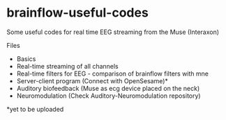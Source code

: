 # brainflow-useful-codes
Some useful codes for real time EEG streaming from the Muse (Interaxon) 

Files
- Basics
- Real-time streaming of all channels
- Real-time filters for EEG - comparison of brainflow filters with mne
- Server-client program (Connect with OpenSesame)*
- Auditory biofeedback (Muse as ecg device placed on the neck)
- Neuromodulation (Check Auditory-Neuromodulation repository)

*yet to be uploaded
